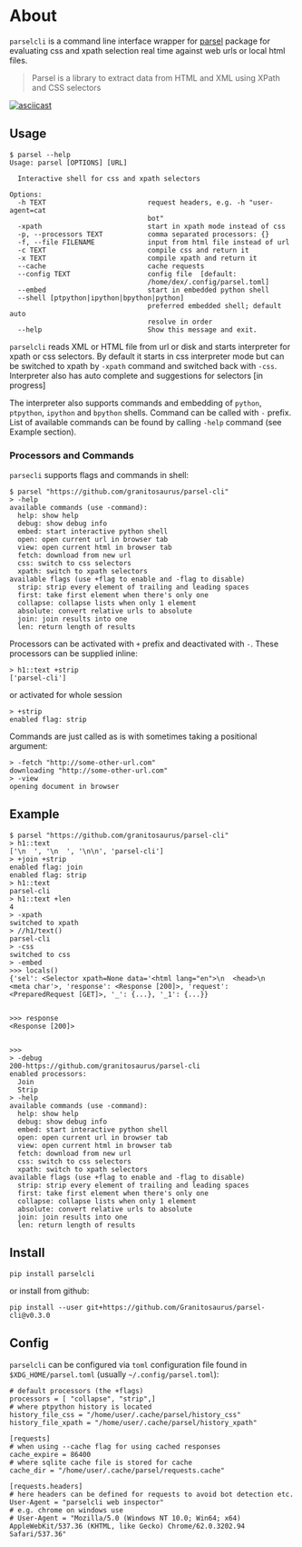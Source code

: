 # About

`parselcli` is a command line interface wrapper for [parsel](https://github.com/scrapy/parsel) package for evaluating css and xpath selection real time against web urls or local html files.  
> Parsel is a library to extract data from HTML and XML using XPath and CSS selectors

[![asciicast](https://asciinema.org/a/234118.svg)](https://asciinema.org/a/234118)

## Usage

    $ parsel --help                                                                                                      
    Usage: parsel [OPTIONS] [URL]

      Interactive shell for css and xpath selectors

    Options:
      -h TEXT                         request headers, e.g. -h "user-agent=cat
                                      bot"
      -xpath                          start in xpath mode instead of css
      -p, --processors TEXT           comma separated processors: {}
      -f, --file FILENAME             input from html file instead of url
      -c TEXT                         compile css and return it
      -x TEXT                         compile xpath and return it
      --cache                         cache requests
      --config TEXT                   config file  [default:
                                      /home/dex/.config/parsel.toml]
      --embed                         start in embedded python shell
      --shell [ptpython|ipython|bpython|python]
                                      preferred embedded shell; default auto
                                      resolve in order
      --help                          Show this message and exit.


`parselcli` reads XML or HTML file from url or disk and starts interpreter for xpath or css selectors.
By default it starts in css interpreter mode but can be switched to xpath by `-xpath` command and switched back with `-css`.
Interpreter also has auto complete and suggestions for selectors \[in progress\]

The interpreter also supports commands and embedding of `python`, `ptpython`, `ipython` and `bpython` shells.
Command can be called with `-` prefix. List of available commands can be found by calling `-help` command (see Example section).

### Processors and Commands

`parsecli` supports flags and commands in shell: 

    $ parsel "https://github.com/granitosaurus/parsel-cli"                                                               
    > -help                                                                                                              
    available commands (use -command):
      help: show help
      debug: show debug info
      embed: start interactive python shell
      open: open current url in browser tab
      view: open current html in browser tab
      fetch: download from new url
      css: switch to css selectors
      xpath: switch to xpath selectors
    available flags (use +flag to enable and -flag to disable)
      strip: strip every element of trailing and leading spaces
      first: take first element when there's only one
      collapse: collapse lists when only 1 element
      absolute: convert relative urls to absolute
      join: join results into one
      len: return length of results


Processors can be activated with `+` prefix and deactivated with `-`. These processors can be supplied inline:

    > h1::text +strip
    ['parsel-cli']
    
    
or activated for whole session
    
    > +strip 
    enabled flag: strip

Commands are just called as is with sometimes taking a positional argument:

    > -fetch "http://some-other-url.com"
    downloading "http://some-other-url.com"
    > -view
    opening document in browser

## Example

    $ parsel "https://github.com/granitosaurus/parsel-cli"                                                               
    > h1::text                                                                                                           
    ['\n  ', '\n  ', '\n\n', 'parsel-cli']
    > +join +strip                                                                                                       
    enabled flag: join
    enabled flag: strip
    > h1::text                                                                                                           
    parsel-cli
    > h1::text +len                                                                                                      
    4
    > -xpath                                                                                                             
    switched to xpath
    > //h1/text()                                                                                                        
    parsel-cli
    > -css                                                                                                               
    switched to css
    > -embed                                                                                                             
    >>> locals()                                                                                                         
    {'sel': <Selector xpath=None data='<html lang="en">\n  <head>\n    <meta char'>, 'response': <Response [200]>, 'request': <PreparedRequest [GET]>, '_': {...}, '_1': {...}}


    >>> response                                                                                                         
    <Response [200]>


    >>>                                                                                                                  
    > -debug                                                                                                             
    200-https://github.com/granitosaurus/parsel-cli
    enabled processors:
      Join
      Strip
    > -help                                                                                                              
    available commands (use -command):
      help: show help
      debug: show debug info
      embed: start interactive python shell
      open: open current url in browser tab
      view: open current html in browser tab
      fetch: download from new url
      css: switch to css selectors
      xpath: switch to xpath selectors
    available flags (use +flag to enable and -flag to disable)
      strip: strip every element of trailing and leading spaces
      first: take first element when there's only one
      collapse: collapse lists when only 1 element
      absolute: convert relative urls to absolute
      join: join results into one
      len: return length of results

    
## Install
    
    pip install parselcli
    
or install from github:

    pip install --user git+https://github.com/Granitosaurus/parsel-cli@v0.3.0
    
## Config

`parselcli` can be configured via `toml` configuration file found in `$XDG_HOME/parsel.toml` (usually `~/.config/parsel.toml`):

    # default processors (the +flags)
    processors = [ "collapse", "strip",]
    # where ptpython history is located
    history_file_css = "/home/user/.cache/parsel/history_css"
    history_file_xpath = "/home/user/.cache/parsel/history_xpath"
    
    [requests]
    # when using --cache flag for using cached responses
    cache_expire = 86400
    # where sqlite cache file is stored for cache
    cache_dir = "/home/user/.cache/parsel/requests.cache"

    [requests.headers]
    # here headers can be defined for requests to avoid bot detection etc.
    User-Agent = "parselcli web inspector"
    # e.g. chrome on windows use
    # User-Agent = "Mozilla/5.0 (Windows NT 10.0; Win64; x64) AppleWebKit/537.36 (KHTML, like Gecko) Chrome/62.0.3202.94 Safari/537.36"

 
